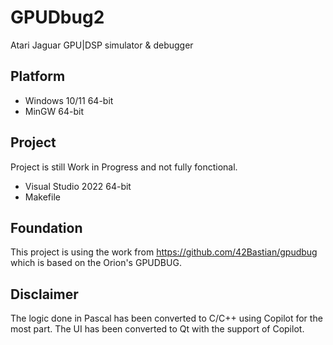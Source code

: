# GPUDbug2
Atari Jaguar GPU|DSP simulator & debugger

## Platform
* Windows 10/11 64-bit
* MinGW 64-bit

## Project
Project is still Work in Progress and not fully fonctional.
* Visual Studio 2022 64-bit
* Makefile

## Foundation
This project is using the work from https://github.com/42Bastian/gpudbug which is based on the Orion's GPUDBUG.

## Disclaimer
The logic done in Pascal has been converted to C/C++ using Copilot for the most part. The UI has been converted to Qt with the support of Copilot.
